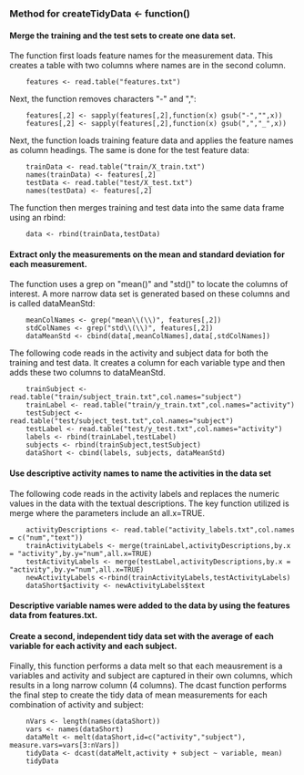 ### Method for createTidyData <- function()

#### Merge the training and the test sets to create one data set.
The function first loads feature names for the measurement data. This creates a table with two columns where names are in the second column.

        features <- read.table("features.txt")

Next, the function removes characters "-" and ",":

        features[,2] <- sapply(features[,2],function(x) gsub("-","",x))
        features[,2] <- sapply(features[,2],function(x) gsub(",","_",x))

Next, the function loads training feature data and applies the feature names as column headings.  The same is done for the test feature data:

        trainData <- read.table("train/X_train.txt")
        names(trainData) <- features[,2]
        testData <- read.table("test/X_test.txt")
        names(testData) <- features[,2]

The function then merges training and test data into the same data frame using an rbind:
        
        data <- rbind(trainData,testData)

#### Extract only the measurements on the mean and standard deviation for each measurement. 

The function uses a grep on "mean()" and "std()" to locate the columns of interest. A more narrow data set is generated based on these columns and is called dataMeanStd:

        meanColNames <- grep("mean\\(\\)", features[,2])
        stdColNames <- grep("std\\(\\)", features[,2])        
        dataMeanStd <- cbind(data[,meanColNames],data[,stdColNames])

The following code reads in the activity and subject data for both the training and test data.  It creates a column for each variable type and then adds these two columns to dataMeanStd. 

        trainSubject <- read.table("train/subject_train.txt",col.names="subject")
        trainLabel <- read.table("train/y_train.txt",col.names="activity")
        testSubject <- read.table("test/subject_test.txt",col.names="subject")
        testLabel <- read.table("test/y_test.txt",col.names="activity")
        labels <- rbind(trainLabel,testLabel)
        subjects <- rbind(trainSubject,testSubject)
        dataShort <- cbind(labels, subjects, dataMeanStd)

#### Use descriptive activity names to name the activities in the data set

The following code reads in the activity labels and replaces the numeric values in the data with the textual descriptions.  The key function utilized is merge where the parameters include an all.x=TRUE.

        activityDescriptions <- read.table("activity_labels.txt",col.names = c("num","text"))
        trainActivityLabels <- merge(trainLabel,activityDescriptions,by.x = "activity",by.y="num",all.x=TRUE)
        testActivityLabels <- merge(testLabel,activityDescriptions,by.x = "activity",by.y="num",all.x=TRUE)
        newActivityLabels <-rbind(trainActivityLabels,testActivityLabels)
        dataShort$activity <- newActivityLabels$text

#### Descriptive variable names were added to the data by using the features data from features.txt. 

#### Create a second, independent tidy data set with the average of each variable for each activity and each subject. 

Finally, this function performs a data melt so that each meausrement is a variables and activity and subject are captured in their own columns, which results in a long narrow column (4 columns). The dcast function performs the final step to create the tidy data of mean measurements for each combination of activity and subject:

        nVars <- length(names(dataShort))
        vars <- names(dataShort)
        dataMelt <- melt(dataShort,id=c("activity","subject"), measure.vars=vars[3:nVars])
        tidyData <- dcast(dataMelt,activity + subject ~ variable, mean)
        tidyData
    

